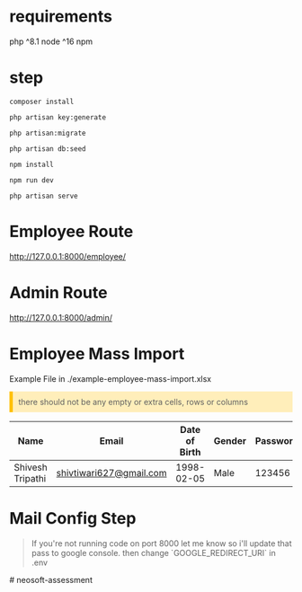 # requirements

php ^8.1 
node ^16
npm


# step

```
composer install
```

```
php artisan key:generate
```

```
php artisan:migrate
```

```
php artisan db:seed
```

```
npm install
```

```
npm run dev
```

```
php artisan serve
```

# Employee Route

<a href="http://127.0.0.1:8000/employee/">http://127.0.0.1:8000/employee/<a>

# Admin Route

<a href="http://127.0.0.1:8000/admin/">http://127.0.0.1:8000/admin/<a>

# Employee Mass Import

Example File in ./example-employee-mass-import.xlsx

<blockquote style="background-color: #ffeeba;
    border-left: 6px solid #ffc107;
    padding: 10px;
    margin: 10px 0;" class="warning">
there should not be any empty or extra cells, rows or columns
</blockquote>

| Name             | Email                   | Date of Birth | Gender | Password | Is Manager |
| ---------------- | ----------------------- | ------------- | ------ | -------- | ---------- |
| Shivesh Tripathi | shivtiwari627@gmail.com | 1998-02-05    | Male   | 123456   | No         |

# Mail Config Step

<blockquote >
If you're not running code on port 8000 let me know so i'll update that pass to google console.
then change `GOOGLE_REDIRECT_URI` in .env
</blockquote>
# neosoft-assessment
